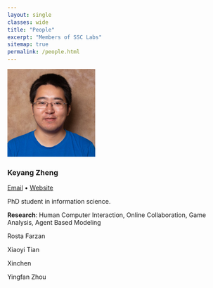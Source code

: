 ```yaml
---
layout: single
classes: wide
title: "People"
excerpt: "Members of SSC Labs"
sitemap: true
permalink: /people.html
---
```

<!-- <h2 classes="person">People</h2> -->
<div class="person">
  <div class="profile-img">
    <img src="/assets/img/keyang.jpg" alt="" height="200" width="200">
  </div>
  <div class="profile-text">
    <h3>
      Keyang Zheng
    </h3>
    <p class="links">
      <a href="mailto:kez20@pitt.edu">Email</a>
      •
      <a href="https://blog.keyang.xyz">Website</a>
    </p>
    <p class="info">PhD student in information science.</p>
    <p class="research"><b>Research</b>: Human Computer Interaction, Online Collaboration, Game Analysis, Agent Based Modeling</p>
  </div>
</div>

<p>Rosta Farzan</p>
<p>Xiaoyi Tian</p>
<p>Xinchen</p>
<p>Yingfan Zhou</p>
